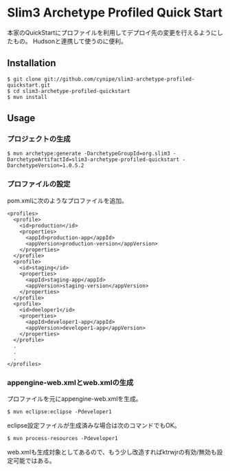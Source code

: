 Slim3 Archetype Profiled Quick Start
===========

本家のQuickStartにプロファイルを利用してデプロイ先の変更を行えるようにしたもの。
Hudsonと連携して使うのに便利。

Installation
------------    

    $ git clone git://github.com/cynipe/slim3-archetype-profiled-quickstart.git
    $ cd slim3-archetype-profiled-quickstart
    $ mvn install

Usage
------------    

### プロジェクトの生成 ###

    $ mvn archetype:generate -DarchetypeGroupId=org.slim3 -DarchetypeArtifactId=slim3-archetype-profiled-quickstart -DarchetypeVersion=1.0.5.2

### プロファイルの設定 ###

pom.xmlに次のようなプロファイルを追加。

    <profiles>
      <profile>
        <id>production</id>
        <properties>
          <appId>production-app</appId>
          <appVersion>production-version</appVersion>
        </properties>
      </profile>
      <profile>
        <id>staging</id>
        <properties>
          <appId>staging-app</appId>
          <appVersion>staging-version</appVersion>
        </properties>
      </profile>
      <profile>
        <id>deeloper1</id>
        <properties>
          <appId>developer1-app</appId>
          <appVersion>developer1-app</appVersion>
        </properties>
      </profile>
      .
      .
      .
    </profiles>

### appengine-web.xmlとweb.xmlの生成 ###
プロファイルを元にappengine-web.xmlを生成。

    $ mvn eclipse:eclipse -Pdeveloper1

eclipse設定ファイルが生成済みな場合は次のコマンドでもOK。

    $ mvn process-resources -Pdeveloper1

web.xmlも生成対象としてあるので、もう少し改造すればktrwjrの有効/無効も設定可能ではある。